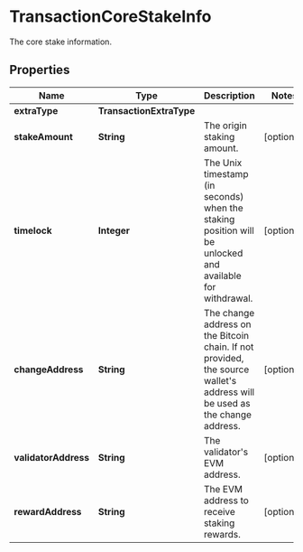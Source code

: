 

# TransactionCoreStakeInfo

The core stake information.

## Properties

| Name | Type | Description | Notes |
|------------ | ------------- | ------------- | -------------|
|**extraType** | **TransactionExtraType** |  |  |
|**stakeAmount** | **String** | The origin staking amount. |  [optional] |
|**timelock** | **Integer** | The Unix timestamp (in seconds) when the staking position will be unlocked and available for withdrawal. |  [optional] |
|**changeAddress** | **String** | The change address on the Bitcoin chain. If not provided, the source wallet&#39;s address will be used as the change address. |  [optional] |
|**validatorAddress** | **String** | The validator&#39;s EVM address. |  [optional] |
|**rewardAddress** | **String** | The EVM address to receive staking rewards. |  [optional] |



